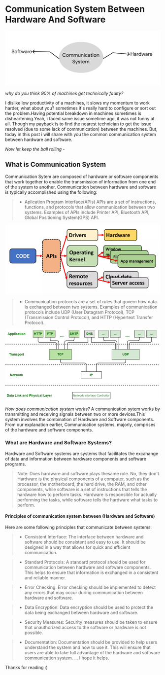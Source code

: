 # Communication System Between Hardware And Software

![Structruce diagram](/main/Cmsdiagram.png "Structruce diagram")

 _why do you think 90% of machines get technically faulty?_

I dislike low productivity of a machines, it slows my momentum to work harder, what about you? sometimes it's really hard to configure or sort out the problem.Having potential breakdown in machines sometimes is disheartening.Yeah, i faced same issue sometime ago, it was not funny at all.
Though my payback is to find the nearest technician to get the issue resolved (due to some lack of communication) between the machines.
But, today in this post i will share with you the common communication system between hardware and software.

_Now let keep the ball rolling_ -

## What is Communication System
Communication Sytem are composed of hardware or software components that work together to enable the transmission of information from one end of the system to another.
Communication between hardware and software is typically accomplished using the following:
> - Aplication Program Interface(APIs) APIs are a set of instructions, functions, and protocols that allow communication between two systems. Examples of APIs include Printer API, Bluetooth API, Global Positioning System(GPS) API. 

![ApiImage](/main/Api.webp "ApiImage")

> - Communication protocols are a set of rules that govern how data is exchanged between two systems. Examples of communication protocols include UDP (User Datagram Protocol), TCP (Transmission Control Protocol), and HTTP (Hypertext Transfer Protocol).

![ProtocolImage](/main/protocol.png "ProtocolImage")

_How does communication system works?_
A communication sytem works by transmitting and receiving signals between two or more devices.This system involves the combination of Hardware and Software components. From our explanation earlier, Communication systems, majorly, comprises of the hardware and software components.

### What are Hardware and Software Systems?

Hardware and Software systems are systems that facilitates the excahange of data and information between hardware components and software programs.
>  Note: Does hardware and software plays thesame role. No, they don't. Hardware is the physical components of a computer, such as the processor, the motherboard, the hard drive, the RAM, and other components, while software is a set of instructions that tells the hardware how to perform tasks. Hardware is responsible for actually performing the tasks, while software tells the hardware what tasks to perform.

#### Principles of communication system between (Hardware and Software)
Here are some following principles that communicate between systems:

> - Consistent Interface: The interface between hardware and software should be consistent and easy to use. It should be designed in a way that allows for quick and efficient communication.

> - Standard Protocols: A standard protocol should be used for communication between hardware and software components. This helps to ensure that information is exchanged in a consistent and reliable manner.

> - Error Checking: Error checking should be implemented to detect any errors that may occur during communication between hardware and software.

> - Data Encryption: Data encryption should be used to protect the data being exchanged between hardware and software.

> - Security Measures: Security measures should be taken to ensure that unauthorized access to the software or hardware is not possible.

> - Documentation: Documentation should be provided to help users understand the system and how to use it. This will ensure that users are able to take full advantage of the hardware and software communication system.
                                  ...
I hope it helps.

Thanks for reading :)

